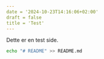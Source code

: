 ```yaml
---
date = '2024-10-23T14:16:06+02:00'
draft = false
title = 'Test'
---
```


Dette er en test side. 
```bash
echo "# README" >> README.md
